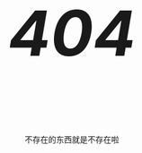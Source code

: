 <p style="font-size: 8em; text-align: center; font-weight: bold; font-style: italic;">
    404
</p>

<div style="text-align: center;">
    <p class="sp-comment">不存在的东西就是不存在啦</p>
</div>
